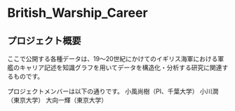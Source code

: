 # British_Warship_Career

## プロジェクト概要
ここで公開する各種データは、19〜20世紀にかけてのイギリス海軍における軍艦のキャリア記述を知識グラフを用いてデータを構造化・分析する研究に関連するものです。

プロジェクトメンバーは以下の通りです。
小風尚樹（PI、千葉大学）
小川潤（東京大学）
大向一輝（東京大学）
